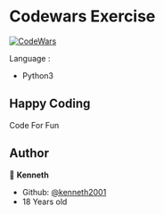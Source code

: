 # Codewars Exercise
[![CodeWars](https://www.codewars.com/users/kenneth2001/badges/large)](https://www.codewars.com/users/kenneth2001/)

Language : 
- Python3

## Happy Coding
Code For Fun
## Author
👤 **Kenneth**
- Github: [@kenneth2001](https://github.com/kenneth2001)
- 18 Years old
